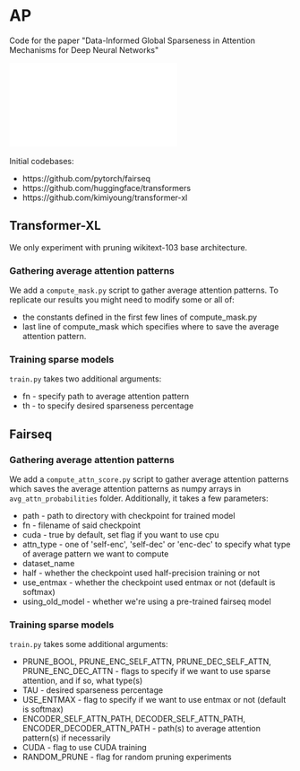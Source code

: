 # AP

Code for the paper "Data-Informed Global Sparseness in Attention Mechanisms for Deep Neural Networks"

![Performance](./ap_figure.pdf)


Initial codebases:

<ul>
<li>https://github.com/pytorch/fairseq</li>
<li>https://github.com/huggingface/transformers</li>
<li>https://github.com/kimiyoung/transformer-xl</li>
</ul>


## Transformer-XL

We only experiment with pruning wikitext-103 base architecture. 

### Gathering average attention patterns

We add a ```compute_mask.py``` script to gather average attention patterns. To replicate our results you might need to modify some or all of:
<ul>
<li>the constants defined in the first few lines of compute_mask.py </li>
<li>last line of compute_mask which specifies where to save the average attention pattern.</li>
</ul>	


### Training sparse models

```train.py``` takes two additional arguments:

<ul>
<li>fn - specify path to average attention pattern </li>
<li>th - to specify desired sparseness percentage </li>
</ul>


## Fairseq

### Gathering average attention patterns

We add a ```compute_attn_score.py``` script to gather average attention patterns which saves the average attention patterns as numpy arrays in ```avg_attn_probabilities``` folder. Additionally, it takes a few parameters: 

<ul>
<li> path - path to directory with checkpoint for trained model  </li>
<li> fn - filename of said checkpoint  </li>
<li> cuda - true by default, set flag if you want to use cpu  </li>
<li> attn_type - one of 'self-enc', 'self-dec' or 'enc-dec' to specify what type of average pattern we want to compute  </li>
<li> dataset_name  </li>
<li> half - whether the checkpoint used half-precision training or not  </li>
<li> use_entmax - whether the checkpoint used entmax or not (default is softmax)  </li>
<li> using_old_model - whether we're using a pre-trained fairseq model  </li>
</ul>

### Training sparse models

```train.py``` takes some additional arguments:

<ul>
<li>PRUNE_BOOL, PRUNE_ENC_SELF_ATTN, PRUNE_DEC_SELF_ATTN, PRUNE_ENC_DEC_ATTN - flags to specify if we want to use sparse attention, and if so, what type(s) </li>
<li>TAU - desired sparseness percentage </li>
<li>USE_ENTMAX - flag to specify if we want to use entmax or not (default is softmax) </li>
<li>ENCODER_SELF_ATTN_PATH, DECODER_SELF_ATTN_PATH, ENCODER_DECODER_ATTN_PATH - path(s) to average attention pattern(s) if necessarily  </li>
<li>CUDA - flag to use CUDA training  </li>
<li>RANDOM_PRUNE - flag for random pruning experiments  </li>
</ul>
